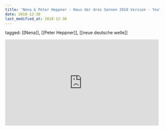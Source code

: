 ```yaml
---
title: 'Nena & Peter Heppner - Haus der drei Sonnen 2010 Version - YouTube'
date: 2018-12-30
last_modified_at: 2018-12-30
---
```

tagged: [[Nena]], [[Peter Heppner]], [[neue deutsche welle]]
<iframe allow="accelerometer; autoplay; clipboard-write; encrypted-media; gyroscope; picture-in-picture" allowfullscreen="" frameborder="0" height="281" id="youtube_iframe" src="https://www.youtube.com/embed/c-Q6lKQwzcY?feature=oembed&amp;enablejsapi=1&amp;origin=https://safe.txmblr.com&amp;wmode=opaque" width="500"></iframe>